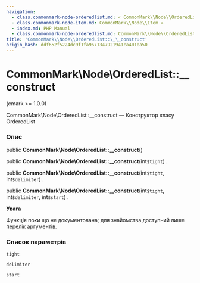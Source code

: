 ```yaml
---
navigation:
  - class.commonmark-node-orderedlist.md: « CommonMark\\Node\\OrderedList
  - class.commonmark-node-item.md: CommonMark\\Node\\Item »
  - index.md: PHP Manual
  - class.commonmark-node-orderedlist.md: CommonMark\\Node\\OrderedList
title: 'CommonMark\\Node\\OrderedList::\_\_construct'
origin_hash: ddf652f5224dc9f1fa9671347921941ca401ea50
---
```

# CommonMark\\Node\\OrderedList::\_\_construct

(cmark >= 1.0.0)

CommonMark\\Node\\OrderedList::\_\_construct — Конструктор класу OrderedList

### Опис

public **CommonMark\\Node\\OrderedList::\_\_construct**()

public **CommonMark\\Node\\OrderedList::\_\_construct**(int`$tight`) .

public **CommonMark\\Node\\OrderedList::\_\_construct**(int`$tight`, int`$delimiter`) .

public **CommonMark\\Node\\OrderedList::\_\_construct**(int`$tight`, int`$delimiter`, int`$start`) .

**Увага**

Функція поки що не документована; для знайомства доступний лише перелік аргументів.

### Список параметрів

`tight`

`delimiter`

`start`
